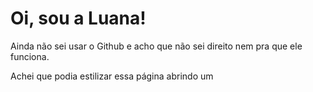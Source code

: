 <h1>Oi, sou a Luana!</h1>
<p>Ainda não sei usar o Github e acho que não sei direito nem pra que ele funciona.</p>
<p>Achei que podia estilizar essa página abrindo um <style>, mas não consegui. Talvez seja em outro lugar? Sim!</p>
<p>Por enquanto só quero postar meus trabalhos pra linkar no linkedin. É pra isso que serve?</p>
